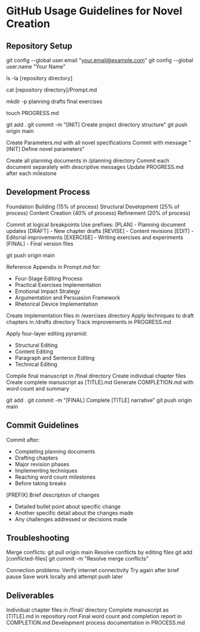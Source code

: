 # GitHub Usage Guidelines for Novel Creation

## Repository Setup
git config --global user.email "your.email@example.com"
git config --global user.name "Your Name"

ls -la [repository directory]

cat [repository directory]/Prompt.md

mkdir -p planning drafts final exercises

touch PROGRESS.md

git add .
git commit -m "[INIT] Create project directory structure"
git push origin main

Create Parameters.md with all novel specifications
Commit with message "[INIT] Define novel parameters"

Create all planning documents in /planning directory
Commit each document separately with descriptive messages
Update PROGRESS.md after each milestone

## Development Process
Foundation Building (15% of process)
Structural Development (25% of process)
Content Creation (40% of process)
Refinement (20% of process)

Commit at logical breakpoints
Use prefixes:
[PLAN] - Planning document updates
[DRAFT] - New chapter drafts
[REVISE] - Content revisions
[EDIT] - Editorial improvements
[EXERCISE] - Writing exercises and experiments
[FINAL] - Final version files

git push origin main

Reference Appendix in Prompt.md for:
- Four-Stage Editing Process
- Practical Exercises Implementation
- Emotional Impact Strategy
- Argumentation and Persuasion Framework
- Rhetorical Device Implementation

Create implementation files in /exercises directory
Apply techniques to draft chapters in /drafts directory
Track improvements in PROGRESS.md

Apply four-layer editing pyramid:
- Structural Editing
- Content Editing
- Paragraph and Sentence Editing
- Technical Editing

Compile final manuscript in /final directory
Create individual chapter files
Create complete manuscript as [TITLE].md
Generate COMPLETION.md with word count and summary

git add .
git commit -m "[FINAL] Complete [TITLE] narrative"
git push origin main

## Commit Guidelines
Commit after:
- Completing planning documents
- Drafting chapters
- Major revision phases
- Implementing techniques
- Reaching word count milestones
- Before taking breaks

[PREFIX] Brief description of changes

- Detailed bullet point about specific change
- Another specific detail about the changes made
- Any challenges addressed or decisions made

## Troubleshooting
Merge conflicts:
git pull origin main
Resolve conflicts by editing files
git add [conflicted-files]
git commit -m "Resolve merge conflicts"

Connection problems:
Verify internet connectivity
Try again after brief pause
Save work locally and attempt push later

## Deliverables
Individual chapter files in /final/ directory
Complete manuscript as [TITLE].md in repository root
Final word count and completion report in COMPLETION.md
Development process documentation in PROCESS.md
